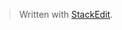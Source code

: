 




> Written with [StackEdit](https://stackedit.io/).
<!--stackedit_data:
eyJoaXN0b3J5IjpbLTEzMDM4MDQ4NjQsLTMzMTkyMDUyNSwtMT
E3MTUxMDQ5N119
-->
